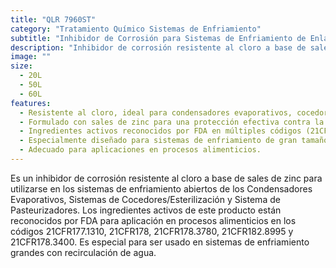 ```yaml
---
title: "QLR 7960ST"
category: "Tratamiento Químico Sistemas de Enfriamiento"
subtitle: "Inhibidor de Corrosión para Sistemas de Enfriamiento de Enlatadoras"
description: "Inhibidor de corrosión resistente al cloro a base de sales de zinc para sistemas de enfriamiento abiertos en procesos alimenticios."
image: ""
size:
  - 20L
  - 50L
  - 60L
features:
  - Resistente al cloro, ideal para condensadores evaporativos, cocedores/esterilizadores y pasteurizadores.
  - Formulado con sales de zinc para una protección efectiva contra la corrosión.
  - Ingredientes activos reconocidos por FDA en múltiples códigos (21CFR).
  - Especialmente diseñado para sistemas de enfriamiento de gran tamaño con recirculación de agua.
  - Adecuado para aplicaciones en procesos alimenticios.
---
```


Es un inhibidor de corrosión resistente al cloro a base de sales de zinc para utilizarse en los sistemas de enfriamiento abiertos de los Condensadores Evaporativos, Sistemas de Cocedores/Esterilización y Sistema de Pasteurizadores. Los ingredientes activos de este producto están reconocidos por FDA para aplicación en procesos alimenticios en los códigos 21CFR177.1310, 21CFR178, 21CFR178.3780, 21CFR182.8995 y 21CFR178.3400. Es especial para ser usado en sistemas de enfriamiento grandes con recirculación de agua.